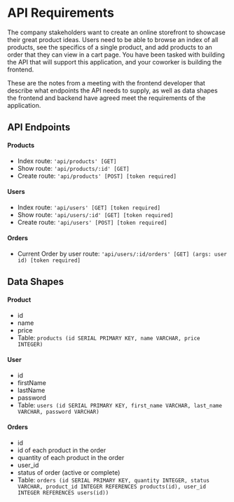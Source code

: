# API Requirements

The company stakeholders want to create an online storefront to showcase their great product ideas. Users need to be able to browse an index of all products, see the specifics of a single product, and add products to an order that they can view in a cart page. You have been tasked with building the API that will support this application, and your coworker is building the frontend.

These are the notes from a meeting with the frontend developer that describe what endpoints the API needs to supply, as well as data shapes the frontend and backend have agreed meet the requirements of the application.

## API Endpoints

#### Products

- Index route: `'api/products' [GET]`
- Show route: `'api/products/:id' [GET]`
- Create route: `'api/products' [POST] [token required]`

#### Users

- Index route: `'api/users' [GET] [token required]`
- Show route: `'api/users/:id' [GET] [token required]`
- Create route: `'api/users' [POST] [token required]`

#### Orders

- Current Order by user route: `'api/users/:id/orders' [GET] (args: user id) [token required]`

## Data Shapes

#### Product

- id
- name
- price
- Table: `products (id SERIAL PRIMARY KEY, name VARCHAR, price INTEGER)`

#### User

- id
- firstName
- lastName
- password
- Table: `users (id SERIAL PRIMARY KEY, first_name VARCHAR, last_name VARCHAR, password VARCHAR)`

#### Orders

- id
- id of each product in the order
- quantity of each product in the order
- user_id
- status of order (active or complete)
- Table: `orders (id SERIAL PRIMARY KEY, quantity INTEGER, status VARCHAR, product_id INTEGER REFERENCES products(id), user_id INTEGER REFERENCES users(id))`
